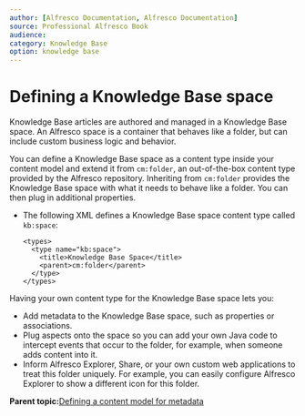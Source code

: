 ```yaml
---
author: [Alfresco Documentation, Alfresco Documentation]
source: Professional Alfresco Book
audience: 
category: Knowledge Base
option: knowledge base
---
```


# Defining a Knowledge Base space

Knowledge Base articles are authored and managed in a Knowledge Base space. An Alfresco space is a container that behaves like a folder, but can include custom business logic and behavior.

You can define a Knowledge Base space as a content type inside your content model and extend it from `cm:folder`, an out-of-the-box content type provided by the Alfresco repository. Inheriting from `cm:folder` provides the Knowledge Base space with what it needs to behave like a folder. You can then plug in additional properties.

-   The following XML defines a Knowledge Base space content type called `kb:space`:

    ```
    <types> 
      <type name="kb:space">
        <title>Knowledge Base Space</title>
        <parent>cm:folder</parent>
      </type> 
    </types>
    ```


Having your own content type for the Knowledge Base space lets you:

-   Add metadata to the Knowledge Base space, such as properties or associations.
-   Plug aspects onto the space so you can add your own Java code to intercept events that occur to the folder, for example, when someone adds content into it.
-   Inform Alfresco Explorer, Share, or your own custom web applications to treat this folder uniquely. For example, you can easily configure Alfresco Explorer to show a different icon for this folder.

**Parent topic:**[Defining a content model for metadata](../tasks/kb-model-define.md)

